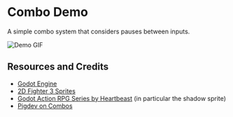 Combo Demo
==========

A simple combo system that considers pauses between inputs.

![Demo GIF](https://i.imgur.com/Ocf7XEj.gif)


Resources and Credits
---------------------

- [Godot Engine](https://godotengine.org/)
- [2D Fighter 3 Sprites](https://assetbakery.itch.io/2d-fighter-3)
- [Godot Action RPG Series by Heartbeast](https://www.youtube.com/playlist?list=PL9FzW-m48fn2SlrW0KoLT4n5egNdX-W9a) (in particular the shadow sprite)
- [Pigdev on Combos](https://www.youtube.com/watch?v=htRINVnBVIQ)
